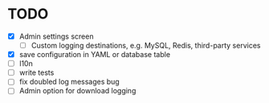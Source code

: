 # TODO

* [x] Admin settings screen
    * [ ] Custom logging destinations, e.g. MySQL, Redis, third-party services
* [x] save configuration in YAML or database table
* [ ] l10n
* [ ] write tests
* [ ] fix doubled log messages bug
* [ ] Admin option for download logging